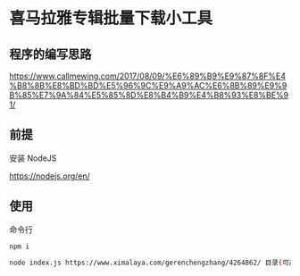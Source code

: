 # 喜马拉雅专辑批量下载小工具

## 程序的编写思路

https://www.callmewing.com/2017/08/09/%E6%89%B9%E9%87%8F%E4%B8%8B%E8%BD%BD%E5%96%9C%E9%A9%AC%E6%8B%89%E9%9B%85%E7%9A%84%E5%85%8D%E8%B4%B9%E4%B8%93%E8%BE%91/

## 前提

安装 NodeJS

https://nodejs.org/en/

## 使用

命令行

```bash
npm i

node index.js https://www.ximalaya.com/gerenchengzhang/4264862/ 目录(可选)
```
